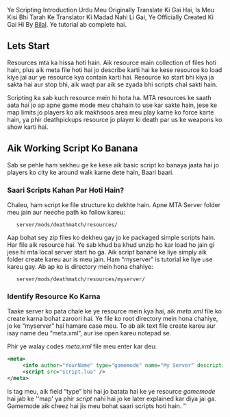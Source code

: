 Ye Scripting Introduction Urdu Meu Originally Translate Ki Gai Hai, Is Meu Kisi Bhi Tarah Ke Translator Ki Madad Nahi Li Gai, Ye Officially Created Ki Gai Hi By [Bilal](/User:Bilal.md "wikilink"). Ye tutorial ab complete hai.

Lets Start
----------

Resources mta ka hissa hoti hain. Aik resource main collection of files hoti hain, plus aik meta file hoti hai jo describe karti hai ke kese resource ko load kiye jai aur ye resource kya contain karti hai. Resource ko start bhi kiya ja sakta hai aur stop bhi, aik waqt par aik se zyada bhi scripts chal sakti hain.

Scripting ka sab kuch resource mein hi hota ha. MTA resources ke saath aata hai jo ap apne game mode meu chahain to use kar sakte hain, jese ke map limits jo players ko aik makhsoos area meu play karne ko force karte hain, ya phir deathpickups resource jo player ki death par us ke weapons ko show karti hai.

Aik Working Script Ko Banana
----------------------------

Sab se pehle ham sekheu ge ke kese aik basic script ko banaya jaata hai jo players ko city ke around walk karne dete hain, Baari baari.

### Saari Scripts Kahan Par Hoti Hain?

Chaleu, ham script ke file structure ko dekhte hain. Apne MTA Server folder meu jain aur neeche path ko follow kareu:

`   server/mods/deathmatch/resources/`

Aap bohat sey zip files ko dekheu gay jo ke packaged simple scripts hain. Har file aik resource hai. Ye sab khud ba khud unzip ho kar load ho jain gi jese hi mta local server start ho ga. Aik script banane ke liye simply aik folder create kareu aur is meu jain. Ham “myserver” is tutorial ke liye use kareu gay. Ab ap ko is directory mein hona chahiye:

`   server/mods/deathmatch/resources/myserver/`

### Identify Resource Ko Karna

Taake server ko pata chale ke ye resource mein kya hai, aik *meta.xml* file ko create karna bohat zaroori hai. Ye file ko root directory mein hona chahiye, jo ke “myserver” hai hamare case meu. To ab aik text file create kareu aur isay name deu “meta.xml”, aur ise open kareu notepad se.

Phir ye walay codes *meta.xml* file meu enter kar deu:

``` xml
<meta>
     <info author="YourName" type="gamemode" name="My Server" description="My first MTA server" />
     <script src="script.lua" />
</meta>
```

Is *<info />* tag meu, aik field “type” bhi hai jo batata hai ke ye resource *gamemode* hai jab ke ''map' ya phir *script* nahi hai jo ke later explained kar diya jai ga. Gamemode aik cheez hai jis meu bohat saari scripts hoti hain. ''

<script />
'' tag batata hai ke is script meu konsi files hain, jo ke ham agge banaain gay.

### Aik Simple Script Ko Banana

Is baat ka khyaal rakheu ke ''

<script />
'' tag aik aur .lua file ke andar nahi hota, ye ussi directory mein hota hai jahan par meta.xml hota hai. Ab ap ye code ko copy aur paste kar sakte hain script.lua mein.

``` lua
local spawnX, spawnY, spawnZ = 1959.55, -1714.46, 10
function joinHandler()
    spawnPlayer(source, spawnX, spawnY, spawnZ)
    fadeCamera(source, true)
    setCameraTarget(source, source)
    outputChatBox("Welcome to My Server", source)
end
addEventHandler("onPlayerJoin", getRootElement(), joinHandler)
```

Ye script ap ko coordinate (x, y, z) pe saw kare gi, jab ap game ko join kareu gay. Is baat ka khyaal rahe ke *fadecamera* function zaroor hona chahiye warna ap ko sirf black screen hi dikhai de gi. Is ke saath saath ap camera target bhi set karna ho ga, warna saare players sirf sky ko hi dekh paain ge.

*source* variable batata hai ke kis ne event ko trigger kiya hai. Jab koi player join karta hai, ap is code ko ye pata lagane ke liye use kar sakte hain ke kis ne join kiya hai. So ye spawn hameu kisi random player pe nahi kare gi.

Agar ham gor se dekhey [addEventHandler](/addEventHandler.md "wikilink") ko, to ap ko 3 cheezeu nazar aain gi, 'onPlayerJoin', jo batata hai jab event ko trigger kiya jaata hai. 'getRootElement()', jo batata hai ke kya/kis par ye trigger kiya jaa sakta hai. Aur 'joinHandler' jo batata hai ke konsa function trigger ho ga jab ham event ko trigger kareu gay. Aur details agge explain ki jain gi aik aur example main, ab ham server ko start karte hain aur script ko try karte hain!

### Script Ko Chalana

Server ko start karne ke liye, ap ko simply chalana hai excutable jo ke server directory main hai. Stats ki list sab se pehle show ho gi, is baat ka khyaal rakheu ke port number, ap ko game join karne ke liye chahiye ho ga. Phir server saari resources ko load kar leta hai aur phir “Ready to accept connections!” Connect karne se pehle, ap ko gamemode run karna bohat zaroori hai. Type kareu “start myserver” aur enter press kareu. Server gamemode ko start kar de ga jo ap ne abhi banaya, aur ab se koi errors aur warnings bhi show kare ga. Ab ap MTA ko start kareu, aur “Quick Connect” main apnay IP adress se connect kareu. Agar sab kuch theek hota hai, kuch der baad ap ka character streets pe walk kar raha ho ga Los Santos ki.

Ab aage ham command daleu gay jo players vehicle ko spawn karne ke liye use kar sakte hain apne position pe. Ap shaid is ko skip kar deu aur check kareu [Map Manager](/Map_manager.md "wikilink"), jo is tutorial ko continue karta hai. Is tutorial ki aik aur branch bhi hai, [Introduction to Scripting GUI](/Introduction_to_Scripting_GUI.md "wikilink"), ap is ko follow kar sakte hain aur pata chala sakte hain ke kese MTA Graphical User Interface MTA meu draw ki jaati hai aur kese script ki jaati hai.

Aik Simple Command Ko Banana
----------------------------

Chaleu ham dobarah *script.lua* content meu jaate hain. Jese ke ooper mention kiya, ham chahtay hain ke command par hamaray saath aik vehicle spawn go, sab se pehle hameu aik function banana ho ga, jis ko ham call kareu ge aur aik command handler jo command ko create karta hai.

``` lua
-- Function ko banain, jo command handler ko call karta hai in arguments sey: thePlayer, command, vehicleModel
function createVehicleForPlayer(thePlayer, command, vehicleModel)
   -- Vehicle ko banana aur doosri cheezeu.
end

-- Command handler ko banana.
addCommandHandler("createvehicle", createVehicleForPlayer)
```

*Note: Function names click able hote hain wiki par, in ko click kareu in ke baare meu information haasil karne ke liye*

#### Command Handlers Ke Baare Meu

Pehla argument command handler ke baare meu command ka name hai jo ke player ko enter karne ke liye allow kare gi. Doosra argument function hai jo ye call kare ga, is case meu *createVehicleForPlayer* Agar ap ka already scripting meu experience hai, ap ko is tarah ke function ke baare meu pata ho ga:

``` lua
functionName(argument1, argument2, argument3, ..)
```

``` lua
functionName(thePlayer, commandName, argument3, ..)
```

Agar ham gor se dekheu above example ko, ham dekh sakhte hain argument1 jo ke thePlayer hai aur argument2 commandName hai. thePlayer woh hai jis ne command ko type kiya ho ga. Isi liye ap jo bhi isay kaheu, variable contain kare ga player jis ne is command ko activate kiya ho ga. commandName woh hai jo player ne type ki ho gi. Agar woh type kareu "/greet", ye argument contain kare ga “greet”. Argument 3 aik extra line hai jo ham ne type ki hai. Ham is ke baare meu seekheu ge thora sa aage. Is ko naa bhooleu ke first 2 arguments, standard arguments hain, lekin ap is ko koi bhi name de sakte hain.

Ham ne call kiya [addCommandHandler](/addCommandHandler.md "wikilink") ko is way mein aur jab se *createVeicleForPlayer* aik function hai, ye bhi us tareeqay se call kiya jaa sakta hai. Lekin ham us ke liye command handler use kar rahe hain, jo ke aik similar manner meu isse call karta hai. Aik example: Koi type karta hai “createvehicle 468” game meu, console meu Sanchez ko spawn karne ke liye, Command handler call karta hai createVehicleForPlayer function ko, jese **'if**' ham code ke is line ko script meu leu gay:

``` lua
createVehicleForPlayer(thePlayer,"createvehicle","468") -- thePlayer player element hai, woh jis ne ye command type ki.
```

Jese ke ham dekh sakte hain, ye bohat se parameters provide karta hai: woh player jis ne is command ko call ki, woh command jo us ne enter ki aur text us ke baad jo us ko dikha, is case meu “468” vehicle id hai Sanchez ki. Pehle 2 parameters sae hain all command handlers ke saath, jo ke aap read kar sakte hain [addEventHandler](/addEventHandler.md "wikilink") page par. Is fact ke liye, aap ko at least 2 parameters ko define karna hota hai jo ap us ke baad use karte hain.

*Note: Aap ko command handler ko add karna hota hai, handler function ko define karne ke baad, warne ye isse find nahi kar paai ga.*

#### Function Ko Write Karna

Function ko fill karne ke liye, jo ham ne banaya, hameu sochna pare ga ke hameu kya karna hai:

-   Player ki position ka pata chalana hai, taake hameu pata ho ke ham ne vehicle ko kahan spawn karna hai (Ham chahtay hain ke vehicle player ke saath spawn ho)
-   Calucate position ko karna zaroori hai jahan par ham ne vehicle ko spawn karna hai. (Ham nahi chahtay ke vehicle player ke ooper spawn ho)
-   Vehicle ko spawn karna hai.
-   Check karna hai ke vehicle spawn hua hai ke nahi, aur aik message ko output karna hai.

Apne goals ko achieve karne ke liye, hameu bohat se functions use karne pareu gay. Functions ko find karne ke liye, hameu visit karna chahiye [Sserver Functions List](/Scripting_Functions.md "wikilink") Sab se pehle hameu aik function chahiye player ki position ka pata lagaane ke liye. Jab se players elements hain, ham sab se pehle jump karte hain **Element functions** jahan par hameu pata chalta hai [getElementPosition](/getElementPosition.md "wikilink") function ke baate meu. Function name ko click karne ke baad, hameu function ki description pata chal jai gi. Wahan par ham syntax dekh sakte hain, ye kya return karti hai aur usually aik example. Syntax hameu batata hai ke kon se arguments ham kar sakte hain aur karne hain submit. [getElementPosition](/getElementPosition.md "wikilink") ke liye syntax ye hai:

``` lua
float, float, float getElementPosition ( element theElement )
```

Ye 3 *float* function name ke front meu jo hain, ye return type hain. Is case meu, is ka matlab ye hai ke ye function 3 floating point numbers ko return karta hai. (x, y aur z), ap un arguments ko dekh sakte hain jo ap ne submit karne hain. Is case meu sirf element jis ki position ap janana chahtay hain, woh hamari example meu player hai.

``` lua
function createVehicleForPlayer(thePlayer, command, vehicleModel)
    -- get the position and put x, y, z variables.
    -- (local ka matlab hai, variables jo only hote hain current scope main, is case meu, the function)
    local x,y,z = getElementPosition(thePlayer)
end
```

Aage ham ye pakka karna chahtay hain ke ye vehicle player ke ooper spawn na ho, is liye ham 5 units add kareu gay *x* variable meu, jo vehicle ko player kay east main spawn kare ga.

``` lua
function createVehicleForPlayer(thePlayer, command, vehicleModel)
    local x,y,z = getElementPosition(thePlayer) -- Player ki position ko pata chalanay key liye ye use hota hai.
    x = x + 5 -- 5 units ko add karna hai x meu.
end
```

Ab hameu aik aur function chahiye jis se aik vehicle spawn ho. Isi liye, aik baar phir ham search kareu gay [Server Functions List](/Scripting_Functions.md "wikilink") Jab se ham vehicles kay baare meu baat kar rahe hain, **Vehicle functions** section meu, ham choose kareu gay [createVehicle](/createVehicle.md "wikilink") ko. Is function kay syntax meu, hamaray paas sirf aik return type hai, jo ke zyada common hai. Hum ne ye bhi dekha ke kuch arguments \[ \] se close huay hain, matlab ye optional hain. Hamaray paas already woh saare arguments hain jo hameu [createVehicle](/createVehicle.md "wikilink") ke liye chahiyain, hamaray function meu. Woh position jo ham ne abhi calculate ki *x, y, z* variables main, aur model id jo ham ne provice ki thi command ke through (“createvehicle 468”) aur ham function ko access kar sakte hain as *vehicleModel* variable.

``` lua
function createVehicleForPlayer(thePlayer, command, vehicleModel)
    local x,y,z = getElementPosition(thePlayer) -- get the position of the player
    x = x + 5 -- add 5 units to the x position
    -- create the vehicle and store the returned vehicle element in the ''createdVehicle'' variable
    local createdVehicle = createVehicle(tonumber(vehicleModel),x,y,z)
end
```

Of course ye code ko improve kiya jaa sakta hai bohat say ways mein, lekin ham aik check banana chahtay hain ke ye vehicle create hui thi ya nahi. Jese ke ham read kar sakte hain [createVehicle](/createVehicle.md "wikilink") page par, **Returns** ke neeche, function return hota hai, *false*, jab ye vehicle ko create nahi kar paya tha. Hum *createVehicle* variable ki value ko check karte hain.

Ab hamare paas poori complete script hai:

``` lua
function createVehicleForPlayer(thePlayer, command, vehicleModel)
    local x,y,z = getElementPosition(thePlayer) -- get the position of the player
    x = x + 5 -- add 5 units to the x position
    local createdVehicle = createVehicle(tonumber(vehicleModel),x,y,z)
    -- check if the return value was ''false''
    if (createdVehicle == false) then
        -- if so, output a message to the chatbox, but only to this player.
        outputChatBox("Failed to create vehicle.",thePlayer)
    end
end
addCommandHandler("createvehicle", createVehicleForPlayer)
```

Jese ke ap ko pata hai, ham ne aik naya function introduce kiya hai [outputChatBox](/outputChatBox.md "wikilink").Ap ab functions ke documentation pages ko khud dekh sakte hain.Zyada advanced scripting kay liye, check kareu [Map Manager](/Map_manager.md "wikilink").

Ap Ko Kya Pata Hona Chahiye
---------------------------

Ap ne pehle hi resources, command handlers aur functions ko find karne ke baare meu parha hai documentation kay first paragraph mein. Lekin abhi bohat kuch learn karna rahta hai. Ye section ap ko short overview de ga in cheezou kay baate meu, aur related links ko bhi add kiya jai ga.

### Clientside Aur Serverside Scripts

Shaid ap ne kabhi (server/cilent) kay baare meu suna ho mta sa wiki par. MTA ki kuch coding server sided karni parti hai aur kuch cilent sided. Jese ke aik GUI - Graphical User Interface, kuch cilent sided is liye hoti hain kyun ke woh cilent sided zyada behtar cilentsided kaam karti hain, ya phir server sided sahi tarha kaam nahi karti hain. Lekin zyada tar functions mta ke server sided hi kaam karte hain.

Zyada tar scripts jo ap banin gay jese ke gamemodes, maps, server sided hi hon gi, jese ke ham ne likhi thi first section mein. Agar kuch server side kaam nahi karta, to ap ko us ko cilent sided banana ho ga. Cilent Sided script kay liye aap ko ordinary script file create karni ho gi, jis ko ap name deu gay *cilent.lua* aur is ko meta meu bhi add kareu gey, is tarah:

``` xml
<script src="client.lua" type="client" />
```

*type* ko agar aap add nahi kareu gey to woh automatically server side ban jai ga, is liye a ko batana parhey ga ke ye cilent sided script hai meta.xml meu. Cilent sided script download ho jai gi player ke computer meu jab woh join kare ga server ko. Is ke baare meu parhein zyada idhar [Client side scripts](/Client_side_scripts.md "wikilink").

### Mushkil Resources Ke Baare Meu

Pechla section meu briefly explain kar diya hai ke cilent sided scripts ko kese add karte hain resource mein, lekin abhi bohat kuch possible hai. Jese ke ooper bataya, ham kisi bhi tarha ki resource bana sakte hain. Chaleu kuch theortical resources ko dekhte hain. *meta.xml* ko dekh kar hameu pata chalta hai ke ye resource kya kar sakti hai.

#### Pehle Example - Utility Script

``` xml
/admin_commands
    /meta.xml
    /commands.lua
    /client.lua
```

``` xml
<meta>
    <info author="Someguy" description="admin commands" />
    <script src="commands.lua" />
    <script src="client.lua" type="client" />
</meta>
```

-   *commands.lua* admin commands provide karti hai, jese ban karna player ko, mute karna ya kuch aur jo admins kar sakte hain.
-   *client.lua* aik gui provide karti hai jahan se ham actions ko perfom zyada asaani se kar paate hain.

Ye aik example hai jo har waqt run ho rahi hoti hai, aur ye bohat useful hai poorey game mode experience mein aur ye gameplay ke doraan interfere bhi nahi karti, jab tak koi admin action ko perform nahi karta.

#### Doosri Example - Aik Gamemode

``` xml
/counterstrike
    /meta.xml
    /counterstrike.lua
    /buymenu.lua
```

``` xml
<meta>
    <info author="Someguy" description="Counterstrike remake" type="gamemode" />
    <script src="counterstrike.lua" />
    <script src="buymenu.lua" type="client" />
</meta>
```

-   *counterstrike.lua* contain karta hai neeche diye gayi huay features:
    -   Players ko allow karti hai ke woh apni team ko choose kar paiin.
    -   Players ko weapons deti hai, targets aur instructions bhi deti hai.
    -   Game rules ko define karti hai, example ke tor par kab round end hota hai aur kya hota hai jab player mar jata hai.
    -   .. aur shaid more features.
-   *buymenu.lua* aik cilentside script hai jo aik menu ko create karti hai weapons ko buy karne ke liye.

Is example ko game mode kehte hain, jab se ye sirf gameplay se interfere nahi karti, balke rules ko define bhi karti hai. *type* batata hai ke ye example work kari hai [Map manager](/Map_manager.md "wikilink") kay saath. Is ka ye bhi matlab hai ke ye game mode map kay bagair nahi work karta. Gamemode ko hamesha generic hona chahiye. Next example meu aik map start hota hai.

#### Teesri Example - Aik Map

``` xml
/cs-airport
    /meta.xml
    /airport.map
    /airport.lua
```

``` xml
<meta>
    <info author="Someguy" description="Counterstrike airport map" type="map" gamemodes="counterstrike" />
    <map src="airport.map" />
    <script src="airport.lua" />
</meta>
```

-   *airport.map* XML file information provide karti hai map ke baare meu.
    -   Players ko kahan spawn hona chahiye, konse weapons meu hona chahiye.
    -   Targets konse hain.
    -   Weather, World Time, Timelimit
    -   Vehicles ko provide karna.
-   *airport.lua* shaid contain kareu map-specific cheezeu, jin meu shaid hon:
    -   Kuch cheez ka explode hona agar kuch specific hota hai.
    -   Custom objects ko banana ya move karna.
    -   Aur kuch jo ap soch sakte hain..

Jese ke ap dekh sakte hain ke *type* badal gaya hai 'map' meu, jo hameu bata raha hai ke [Map manager](/Map_manager.md "wikilink") resource aik map hai, jab ke *gamemodes* bata raha hai ke ye map valid hai, game mode is example ke ooper hai. Shaid ap ko ye kuch surprise lage kyun ke aik aur script bhi hai mao resource main. Ofcourse ye necessarily map meu nahi chahiye, lekin ye bohat se possibilities ko open kar deti hai map makers kay liye, ke woh apna world bana paiin. The *airport.map* file might look similiar to this:

``` xml
<map mode="deathmatch" version="1.0">
    <terrorists>
        <spawnpoint posX="2332.23" posY="-12232.33" posZ="4.42223" skins="23-40" />
    </terrorists>
    <counterterrorists>
        <spawnpoint posX="2334.23443" posY="-12300.233" posZ="10.2344" skins="40-50" />
    </counterterrorists>

    <bomb posX="23342.23" posY="" posZ="" />
    
    <vehicle posX="" posY="" posZ="" model="602" /> 
    <vehicle posX="" posY="" posZ="" model="603" /> 
</map>
```

Jab koi game mode start hota hai aik map ke saath, map resource khud ba khud start ho jati hai map manager ki waja se aur ye jo information contain karti hai, woh game mode read kar sakta hai. Jab koi map badalta hai, pehle wala map stop ho jata hai aur naya start ho jata hai, zyada explanation ke liye visit kareu [Writing Gamemodes](/Writing_Gamemodes.md "wikilink") page ko.

### Events

Events kuch aise cheezeu hain jo mta ko batati hain un cheezou ke baare meu jo hoti hain. Jese ke jab koi player mar jata hai, [onPlayerWasted](/onPlayerWasted.md "wikilink") event ko trigger kiya jaata hai. Agar hameu koi action ko perforum karna hai jab koi player mar jaata hai, ap ko apne aap ko tyaar rakhna hai aik command handler ko dalne ke liye, jese ke is meu hai [Sab Se Pehla Chapter](/#Aik_Working_Script_Ko_Banana.md "wikilink").

Ye example aik message output kare gi us player ke naam se jo marra ho ga:

``` lua
function playerDied(totalAmmo, killer, killerWeapon, bodypart)
    outputChatBox(getPlayerName(source).." died!")
end
addEventHandler("onPlayerWasted",getRootElement(),playerDied)
```

Documentation page Events ka batata hai ke parameters pass kiye jaate hain handler function pe, Is se milta julta aik [Command Handlers](/#Command_Handlers_Ke_Baare_Meu.md "wikilink") har event aik doosre se different hota hai. Aik aur important point hai *source* variable, jo ke handler functions meu exist karta hai. Is ko parameter list meu add karne ki koi zaroorat nahi, lekin fir bhi ye exist karta hai. Player events ke liye, (Ooper Example), ye player element hai. Aik aur example ke liye, ap dekh sakte hain pehla section aik idea ke liye ke *source* kis tarha use hota hai.

Yahan Se Ab Kahan Jain?
-----------------------

Ab ap ko mta ki basic scripting ka pata chal chuka ho gaya ho ga aur thora sa documentation ke baare meu bhi. [Main Page](/Main_Page.md "wikilink") zyada information ke baare meu links deta hai, tutorials jo ap ko allow karte hain ke ap zyada acha learn kar sakeu. {{note|Yahan se, ham recommend karte hain ke ap [debugging](/debugging.md "wikilink") tutorial parheu. Ache debugging skills necessity hote hain jab ap scripts ko bana rahe hote hain. Ham ap ko [predefined variables list](/predefined_variables_list.md "wikilink") ko parhne ki advice bhi dete hain, ye ap ko certain tasks meu help kare ga. **See also:**

-   [Advanced Topics](/Advanced_Topics.md "wikilink")
-   [OOP English Scripting Introduction](/OOP_Introduction.md "wikilink")

[es:Introducción a la Programación](/es:Introducción_a_la_Programación.md "wikilink") [it:Introduzione allo scripting](/it:Introduzione_allo_scripting.md "wikilink") [nl:Scripting\_introductie](/nl:Scripting_introductie.md "wikilink") [pt-br:Introdução ao Scripting](/pt-br:Introdução_ao_Scripting.md "wikilink") [ru:Scripting Introduction](/ru:Scripting_Introduction.md "wikilink") [ar:مقدمه\_في\_البرمجه](/ar:مقدمه_في_البرمجه.md "wikilink") [zh-cn:脚本编写介绍](/zh-cn:脚本编写介绍.md "wikilink") [Category:Tutorials](/Category:Tutorials.md "wikilink")
